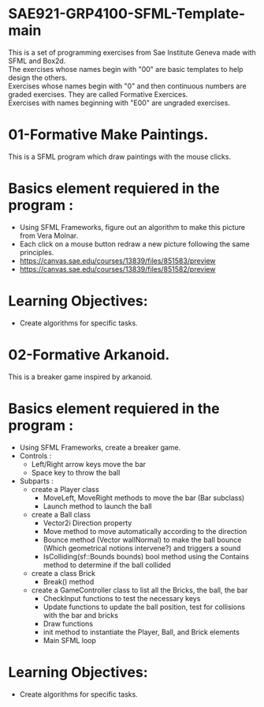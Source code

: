 # SAE921-GRP4100-SFML-Template-main  

This is a set of programming exercises from Sae Institute Geneva made with SFML and Box2d.  
The exercises whose names begin with "00" are basic templates to help design the others.  
Exercises whose names begin with "0" and then continuous numbers are graded exercises. They are called Formative Exercices.    
Exercises with names beginning with "E00" are ungraded exercises.  

# 01-Formative Make Paintings.  

This is a SFML program which draw paintings with the mouse clicks.  

# Basics element requiered in the program :  

* Using SFML Frameworks, figure out an algorithm to make this picture from Vera Molnar.  
* Each click on a mouse button redraw a new picture following the same principles.  
* https://canvas.sae.edu/courses/13839/files/851583/preview  
* https://canvas.sae.edu/courses/13839/files/851582/preview  

# Learning Objectives:  

* Create algorithms for specific tasks.  

# 02-Formative Arkanoid.  

This is a breaker game inspired by arkanoid.  

# Basics element requiered in the program :  

* Using SFML Frameworks, create a breaker game.  
* Controls :  
    * Left/Right arrow keys move the bar  
    * Space key to throw the ball  
* Subparts :  
    * create a Player class
        * MoveLeft, MoveRight methods to move the bar (Bar subclass)
        * Launch method to launch the ball
    * create a Ball class
        * Vector2i Direction property
        * Move method to move automatically according to the direction
        * Bounce method (Vector wallNormal) to make the ball bounce (Which geometrical notions intervene?) and triggers a sound 
        * IsColliding(sf::Bounds bounds) bool method using the Contains method to determine if the ball collided
    * create a class Brick
        * Break() method 
    * create a GameController class to list all the Bricks, the ball, the bar
        * CheckInput functions to test the necessary keys
        * Update functions to update the ball position, test for collisions with the bar and bricks
        * Draw functions
        * init method to instantiate the Player, Ball, and Brick elements
        * Main SFML loop

# Learning Objectives:  

* Create algorithms for specific tasks.  
